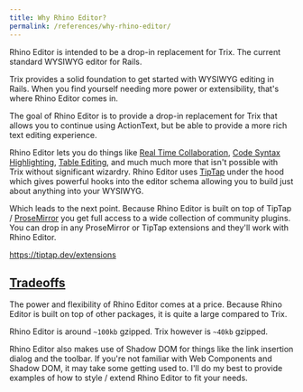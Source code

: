 ```yaml
---
title: Why Rhino Editor?
permalink: /references/why-rhino-editor/
---
```


Rhino Editor is intended to be a drop-in replacement for Trix.
The current standard WYSIWYG editor for Rails.

Trix provides a solid foundation to get started with WYSIWYG editing in Rails.
When you find yourself needing more power or extensibility, that's where Rhino Editor comes in.

The goal of Rhino Editor is to provide a drop-in replacement for Trix that allows
you to continue using ActionText, but be able to provide a more rich text editing
experience.

Rhino Editor lets you do things like [Real Time Collaboration](references/real-time-collaboration),
[Code Syntax Highlighting](how-tos/syntax-highlighting), [Table Editing](how-tos/table-editing),
and much much more that isn't possible with Trix without significant wizardry. Rhino Editor uses
[TipTap](https://tiptap.dev) under the hood which gives powerful hooks into the editor schema allowing
you to build just about anything into your WYSIWYG.

Which leads to the next point. Because Rhino Editor is built on top of TipTap / [ProseMirror](https://prosemirror.net)
you get full access to a wide collection of community plugins. You can drop in any ProseMirror or
TipTap extensions and they'll work with Rhino Editor.

<https://tiptap.dev/extensions>

<h2 id="tradeoffs">
  <a href="#tradeoffs">
    Tradeoffs
  </a>
</h2>

The power and flexibility of Rhino Editor comes at a price.
Because Rhino Editor is built on top of other packages,
it is quite a large compared to Trix.

Rhino Editor is around `~100kb` gzipped. Trix however is `~40kb` gzipped.

Rhino Editor also makes use of Shadow DOM for things like the link insertion dialog and
the toolbar. If you're not familiar with Web Components and Shadow DOM, it may take some
getting used to. I'll do my best to provide examples of how to style / extend Rhino Editor
to fit your needs.
